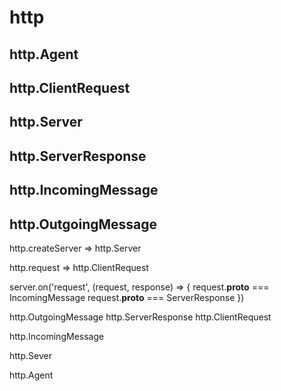 # http

## http.Agent

## http.ClientRequest

## http.Server

## http.ServerResponse

## http.IncomingMessage

## http.OutgoingMessage

http.createServer => http.Server

http.request => http.ClientRequest

server.on('request', (request, response) => {
  request.__proto__ === IncomingMessage
  request.__proto__ === ServerResponse 
})


http.OutgoingMessage
  http.ServerResponse
  http.ClientRequest

http.IncomingMessage

http.Sever

http.Agent